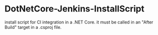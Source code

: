 # DotNetCore-Jenkins-InstallScript
install script for CI integration in a .NET Core. it must be called in an "After Build" target in a .csproj file.
